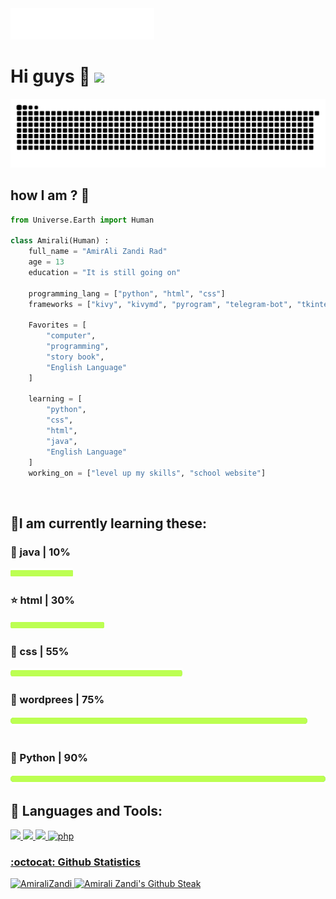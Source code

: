 <img src=header.svg />


# Hi guys 🙂  [![](https://img.shields.io/static/v1?label=Sponsor&message=%E2%9D%A4&logo=GitHub&color=%23fe8e86)](https://github.com/AmiraliZandi) 

<img src="https://raw.githubusercontent.com/AmiraliZandi/AmiraliZandi/250d6af04a65ff1f44c627afe80309f951e0a1dd/github-contribution-grid-snake.svg" alt="just for fun :D">

## how I am ? 🤔
```py
from Universe.Earth import Human

class Amirali(Human) :
    full_name = "AmirAli Zandi Rad"
    age = 13
    education = "It is still going on"

    programming_lang = ["python", "html", "css"]
    frameworks = ["kivy", "kivymd", "pyrogram", "telegram-bot", "tkinter",...]

    Favorites = [
        "computer",
        "programming",
        "story book",
        "English Language"
    ]

    learning = [
        "python",
        "css",
        "html",
        "java",
        "English Language"
    ]
    working_on = ["level up my skills", "school website"]

```

<br>
<h2 align="left">🌱I am currently learning these:</h2>
<h3 align="left">🔮 java | 10%</h3><img align="left" src="https://raw.githubusercontent.com/AmiraliZandi/AmiraliZandi/main/bar.png" width="100px" height="16px">
<br>
<h3 align="left">⭐ html | 30%</h3><img align="left" src="https://raw.githubusercontent.com/AmiraliZandi/AmiraliZandi/main/bar.png" width="150px" height="16px">
<br>

<h3 align="left">🔮 css | 55%</h3><img align="left" src="https://raw.githubusercontent.com/AmiraliZandi/AmiraliZandi/main/bar.png" width="275px" height="16px">
<br>
<h3 align="left">🔮 wordprees | 75%</h3><img align="left" src="https://raw.githubusercontent.com/AmiraliZandi/AmiraliZandi/main/bar.png" width="475px" height="16px">
<br>
<br>
<h3 align="left">🔮 Python | 90%</h3><img align="left" src="https://raw.githubusercontent.com/AmiraliZandi/AmiraliZandi/main/bar.png" width="600px" height="16px">
<br>

## 🚀 Languages and Tools:
<p align="left"> 
        <a href="https://www.w3.org/html/" target="_blank"> <img src="https://img.icons8.com/color/48/000000/html-5.png"/> </a> 
        <a href="https://www.w3schools.com/css/" target="_blank"> <img src="https://img.icons8.com/color/48/000000/css3.png"/> </a>
        <a href="https://www.python.org" target="_blank"> <img src="https://img.icons8.com/color/48/000000/python.png"/> </a>
        <a href="https://www.php.net" target="_blank"> <img src="https://img.icons8.com/ios-filled/50/000000/php-logo.png" alt="php"/
        </a> 
</p>

### :octocat: Github Statistics

<p align="left">
<img  src="https://github-readme-stats.vercel.app/api?username=AmiraliZandi&show_icons=true&theme=radical" alt="AmiraliZandi" width="480" height="180" />
 <img src="https://github-readme-streak-stats.herokuapp.com/?user=AmiraliZandi&theme=monokai" alt="Amirali Zandi's Github Steak" />
</p>
